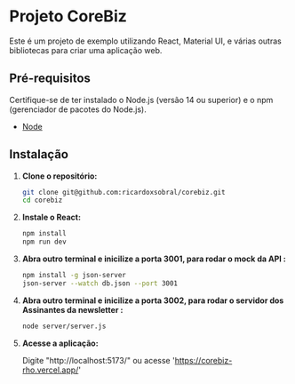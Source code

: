 # Projeto CoreBiz

Este é um projeto de exemplo utilizando React, Material UI, e várias outras bibliotecas para criar uma aplicação web.

## Pré-requisitos

Certifique-se de ter instalado o Node.js (versão 14 ou superior) e o npm (gerenciador de pacotes do Node.js).

- [Node](https://nodejs.org/docs/latest/api/)

## Instalação

1. **Clone o repositório:**

    ```bash
   git clone git@github.com:ricardoxsobral/corebiz.git
   cd corebiz

2. **Instale o React:**

    ```bash
   npm install
   npm run dev

3. **Abra outro terminal e inicilize a porta 3001, para rodar o mock da API :**

    ```bash
   npm install -g json-server 
   json-server --watch db.json --port 3001

4. **Abra outro terminal e inicilize a porta 3002, para rodar o servidor dos Assinantes da newsletter :**

    ```bash
   node server/server.js

5. **Acesse a aplicação:**

    Digite "http://localhost:5173/" ou acesse 'https://corebiz-rho.vercel.app/'


